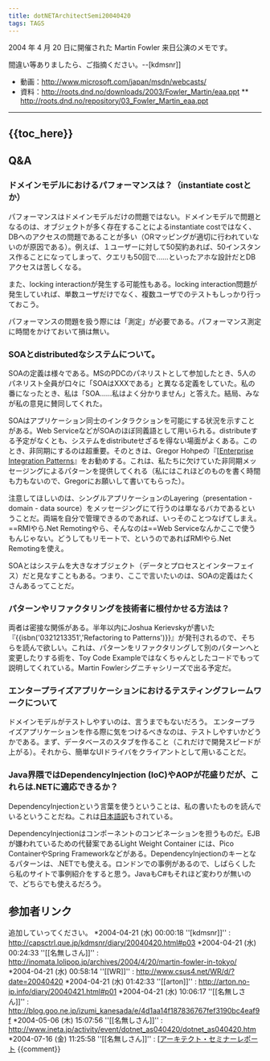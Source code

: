 ```yaml
---
title: dotNETArchitectSemi20040420
tags: TAGS
---
```


2004 年 4 月 20 日に開催された Martin Fowler 来日公演のメモです。

間違い等ありましたら、ご指摘ください。--[kdmsnr]]

* 動画：http://www.microsoft.com/japan/msdn/webcasts/
* 資料：http://roots.dnd.no/downloads/2003/Fowler_Martin/eaa.ppt
** http://roots.dnd.no/repository/03_Fowler_Martin_eaa.ppt 
----
{{toc_here}}
----
## Q&A

### ドメインモデルにおけるパフォーマンスは？（instantiate costとか）

パフォーマンスはドメインモデルだけの問題ではない。ドメインモデルで問題となるのは、オブジェクトが多く存在することによるinstantiate costではなく、DBへのアクセスの問題であることが多い（ORマッピングが適切に行われていないのが原因である）。例えば、１ユーザーに対して50契約あれば、50インスタンス作ることになってしまって、クエリも50回で……といったアホな設計だとDBアクセスは苦しくなる。

また、locking interactionが発生する可能性もある。locking interaction問題が発生していれば、単数ユーザだけでなく、複数ユーザでのテストもしっかり行っておこう。

パフォーマンスの問題を扱う際には「測定」が必要である。パフォーマンス測定に時間をかけておいて損は無い。

### SOAとdistributedなシステムについて。

SOAの定義は様々である。MSのPDCのパネリストとして参加したとき、5人のパネリスト全員が口々に「SOAはXXXである」と異なる定義をしていた。私の番になったとき、私は「SOA……私はよく分かりません」と答えた。結局、みなが私の意見に賛同してくれた。

SOAはアプリケーション同士のインタラクションを可能にする状況を示すことがある。Web ServiceなどがSOAのほぼ同義語として用いられる。distributeする予定がなくとも、システムをdistributeせざるを得ない場面がよくある。このとき、非同期にするのは超重要。そのときは、Gregor Hohpeの『[[Enterprise Integration Patterns](http://www.eaipatterns.com/)』をお勧めする。これは、私たちに欠けていた非同期メッセージングによるパターンを提供してくれる（私にはこれほどのものを書く時間も力もないので、Gregorにお願いして書いてもらった）。

注意してほしいのは、シングルアプリケーションのLayering（presentation - domain - data source）をメッセージングにて行うのは単なるバカであるということだ。両端を自分で管理できるのであれば、いっそのことつなげてしまえ。==RMIやら.Net Remotingやら、そんなのは==Web Serviceなんかここで使うもんじゃない。どうしてもリモートで、というのであればRMIやら.Net Remotingを使え。

SOAとはシステムを大きなオブジェクト（データとプロセスとインターフェイス）だと見なすこともある。つまり、ここで言いたいのは、SOAの定義はたくさんあるってことだ。

### パターンやリファクタリングを技術者に根付かせる方法は？

両者は密接な関係がある。半年以内にJoshua Kerievskyが書いた『{{isbn('0321213351','Refactoring to Patterns')}}』が発刊されるので、そちらを読んで欲しい。これは、パターンをリファクタリングして別のパターンへと変更したりする術を、Toy Code Exampleではなくちゃんとしたコードでもって説明してくれている。Martin Fowlerシグニチャシリーズで出る予定だ。

### エンタープライズアプリケーションにおけるテスティングフレームワークについて

ドメインモデルがテストしやすいのは、言うまでもないだろう。
エンタープライズアプリケーションを作る際に気をつけるべきなのは、テストしやすいかどうかである。まず、データベースのスタブを作ること（これだけで開発スピードが上がる）。それから、簡単なUIドライバをクライアントとして用いることだ。

### Java界隈ではDependencyInjection (IoC)やAOPが花盛りだが、これらは.NETに適応できるか？

DependencyInjectionという言葉を使うということは、私の書いたものを読んでいるということだね。これは[日本語訳](http://www.kakutani.com/trans/fowler/injection.html)もされている。

DependencyInjectionはコンポーネントのコンビネーションを担うものだ。EJBが嫌われているための代替案であるLight Weight Container には、Pico ContainerやSpring Frameworkなどがある。DependencyInjectionのキーとなるパターンは、.NETでも使える。ロンドンでの事例があるので、しばらくしたら私のサイトで事例紹介をすると思う。JavaもC#もそれほど変わりが無いので、どちらでも使えるだろう。

## 参加者リンク
追加していってください。
*2004-04-21 (水) 00:00:18 ''[kdmsnr]]'' : http://capsctrl.que.jp/kdmsnr/diary/20040420.html#p03
*2004-04-21 (水) 00:24:33 ''[[名無しさん]]'' : http://inomata.lolipop.jp/archives/2004/4/20/martin-fowler-in-tokyo/
*2004-04-21 (水) 00:58:14 ''[[WR]]'' : http://www.csus4.net/WR/d/?date=20040420
*2004-04-21 (水) 01:42:33 ''[[arton]]'' : http://arton.no-ip.info/diary/20040421.html#p01
*2004-04-21 (水) 10:06:17 ''[[名無しさん]]'' : http://blog.goo.ne.jp/izumi_kanesada/e/4d1aa14f187836767fef3190bc4eaf9f
*2004-05-06 (木) 15:07:56 ''[[名無しさん]]'' : http://www.ineta.jp/activity/event/dotnet_as040420/dotnet_as040420.htm
*2004-07-16 (金) 11:25:58 ''[[名無しさん]]'' : [[アーキテクト・セミナーレポート](http://www.ric.co.jp/sol/contents/sol_0407/sol_architect.html)
{{comment}}

